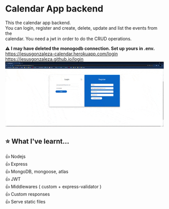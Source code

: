 # Calendar App backend
This the calendar app backend. \
You can login, register and create, delete, update and list the events from the\
calendar. You need a jwt in order to do the CRUD operations.

:warning: **I may have deleted the monogodb connection. Set up yours in .env.**
https://jesusgonzaleza-calendar.herokuapp.com/login \
https://jesusgonzaleza.github.io/login
![](demo.gif)

## :star: What I've learnt...

:+1: Nodejs \
:+1: Express \
:+1: MongoDB, mongoose, atlas \
:+1: JWT \
:+1: Middlewares ( custom + express-validator ) \
:+1: Custom responses \
:+1: Serve static files 
